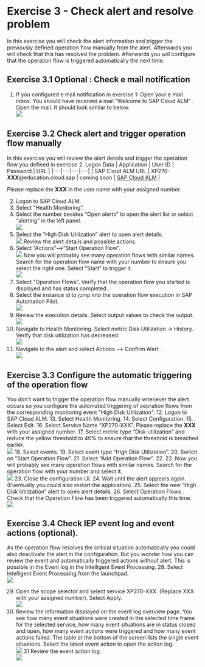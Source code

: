 # Exercise 3 - Check alert and resolve problem

In this exercise you will check the alert information and trigger the previously defined operation flow manually from the alert. Afterwards you will check that this has resolved the problem. Afterwards you will configure that the operation flow is triggered automatically the next time.
## Exercise 3.1 Optional : Check e mail notification 
1.	If you configured e mail notification in exercise 1:
Open your e mail inbox. You should have received a mail “Welcome to SAP Cloud ALM” . Open the mail. It should look similar to below.
<br>![](/exercises/ex3/images/001.png)

## Exercise 3.2 Check alert and trigger operation flow manually
In this exercise you will review the alert details and trigger the operation flow you defined in exercise 2.
Logon Data
| Application | User ID | Password | URL |
|---|---|---|---|
| SAP Cloud ALM URL | XP270-**XXX**@education.cloud.sap | coming soon | [SAP Cloud ALM](https://ad263-ptnlz9xc.eu10.alm.cloud.sap/launchpad) |

Please replace the **XXX** in the user name with your assigned number.

2.	Logon to SAP Cloud ALM.
3.	Select “Health Monitoring”.
4.	Select the number besides “Open alerts” to open the alert list or select “alerting” in the left panel.
<br>![](/exercises/ex3/images/002.png)
5.	Select the “High Disk Utilization” alert to open alert details.
<br>![](/exercises/ex3/images/003.png)
Review the alert details and possible actions.
6.	Select “Actions”-->“Start Operation Flow”.
<br>![](/exercises/ex3/images/004.png)
	Now you will probably see many operation flows with similar names. Search for the operation flow name with your number to ensure you select the right one. Select “Start” to trigger it.
<br>![](/exercises/ex3/images/006.png)
7.	Select “Operation Flows”. Verify that the operation flow you started is displayed and has status completed .
8.	Select the instance id to jump into the operation flow execution in SAP Automation Pilot.
<br>![](/exercises/ex3/images/007.png)
9.	Review the execution details. Select output values to check the output.
<br>![](/exercises/ex3/images/008.png)
10.	Navigate to Health Monitoring. Select metric Disk Utilization -> History. Verify that disk utilization has decreased.
<br>![](/exercises/ex3/images/009.png)
11.	Navigate  to the alert and select Actions --> Confirm Alert .
<br>![](/exercises/ex3/images/005.png)
## Exercise 3.3 Configure the automatic triggering of the operation flow
You don't want to trigger the operation flow manually whenever the alert occurs so you configure the automated triggering of oepration flows from the corresponding monitoring event "High Disk Utilization".
12.	Logon to SAP Cloud ALM.
13.	Select Health Monitoring.
14.	Select Configuration.
15.	Select Edit.
16.	Select Service Name “XP270-XXX”. Please replace the **XXX** with your assigned number.
17.	Select metric type “Disk utilization” and reduce the yellow threshold to 40% to ensure that the threshold is breached earlier.
<br>![](/exercises/ex3/images/010.png)
18.	Select events.
19.	Select event type “High Disk Utilization”.
20.	Switch on “Start Operation Flow”.
21.	Select “Add Operation Flow”.
22.	22.	Now you will probably see many operation flows with similar names. Search for the operation flow with your number and select it.
<br>![](/exercises/ex3/images/011.png)
23.	Close the configuration UI.
24.	Wait until the alert appears again. (Eventually you could also restart the application).
25.	Select the new “High Disk Utilization” alert to open alert details.
26.	Select Operation Flows . Check that the Operation Flow has been triggered automatically this time. 
<br>![](/exercises/ex3/images/006.png)
## Exercise 3.4 Check IEP event log and event actions (optional).
As the operation flow resolves the critical situation automatically you could also deactivate the alert in the configuration.
But you wonder how you can review the event and automatically triggered actions without alert. This is possible in the Event log in the Intelligent Event Processing.
28. Select Intelligent Event Processing from the launchpad.
<br>![](/exercises/ex3/images/013.png)

29. Open the scope selector and select service XP270-XXX. (Replace XXX with your assigned number). Select Apply.
<br>![](/exercises/ex3/images/014.png)
30. Review the information displayed on the  event log overview page. You see how many event situations were created in the selected time frame for the selected service, how many event situations are in status closed and open, how many event actions were triggered and how many event actions failed. The table at the bottom of the screen lists the single event situations. Select the latest event action to open the action log.
<br>![](/exercises/ex3/images/015.png)
31 Review the event action log.
<br>![](/exercises/ex3/images/016.png)

